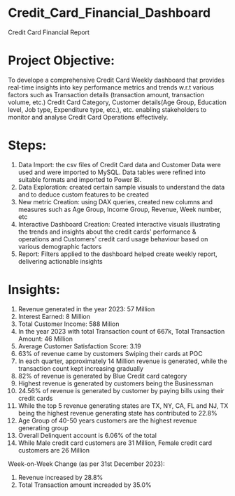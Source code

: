 # Credit_Card_Financial_Dashboard
Credit Card Financial Report
# Project Objective: 
To develope a comprehensive Credit Card Weekly dashboard that provides real-time insights
into key performance metrics and trends w.r.t various factors such as Transaction details (transaction amount, transaction volume, etc.)
Credit Card Category, Customer details(Age Group, Education level, Job type, Expenditure type, etc.), etc. enabling stakeholders to monitor and analyse
Credit Card Operations effectively.

# Steps: 
1. Data Import: the csv files of Credit Card data and Customer Data were used and were imported to MySQL.
                Data tables were refined into suitable formats and imported to Power BI.
2. Data Exploration: created certain sample visuals to understand the data and
                     to deduce custom features to be created
3. New metric Creation: using DAX queries, created new columns and measures such as Age Group, Income Group, Revenue, Week number, etc
4. Interactive Dashboard Creation: Created interactive visuals illustrating the trends and insights about the credit cards' performance & operations and
                                   Customers' credit card usage behaviour based on various demographic factors
5. Report: Filters applied to the dashboard helped create weekly report, delivering actionable insights 

# Insights:
1.  Revenue generated in the year 2023: 57 Million
2.  Interest Earned: 8 Million
3.  Total Customer Income: 588 Milion
4.  In the year 2023 with total Transaction count of 667k, Total Transaction Amount: 46 Million 
5.  Average Customer Satisfaction Score: 3.19
6.  63% of revenue came by customers Swiping their cards at POC
7.  In each quarter, approximately 14 Million revenue is generated, while the transaction count kept increasing gradually
8.  82% of revenue is generated by Blue Credit card category
9.  Highest revenue is generated by customers being the Businessman
10. 24.56% of revenue is generated by customer by paying bills using their credit cards
11. While the top 5 revenue generating states are TX, NY, CA, FL and NJ, TX being the highest revenue generating state has contributed to 22.8%
12. Age Group of 40-50 years customers are the highest revenue generating group
13. Overall Delinquent account is 6.06% of the total
14. While Male credit card customers are 31 Million, Female credit card customers are 26 Million

Week-on-Week Change (as per 31st December 2023):
1. Revenue increased by 28.8%
2. Total Transaction amount increaded by 35.0%
        
